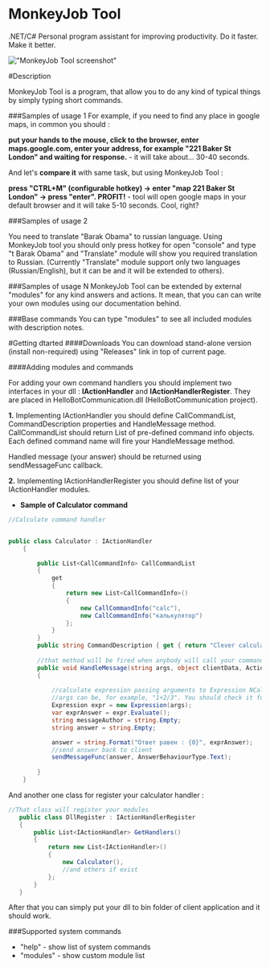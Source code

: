 MonkeyJob Tool
========

.NET/C# Personal program assistant for improving productivity. Do it faster. Make it better.

!["MonkeyJob Tool screenshot"](http://c2n.me/3cRZZgb.png "MonkeyJob Tool work sample")

#Description

MonkeyJob Tool is a program, that allow you to do any kind of typical things by simply typing short commands.

###Samples of usage 1
For example, if you need to find any place in google maps, in common you should :

**put your hands to the mouse, click to the browser, enter maps.google.com, enter your address, for example "221 Baker St London" and waiting for response.** - it will take about... 30-40 seconds.

And let's **compare it** with same task, but using MonkeyJob Tool :

**press "CTRL+M" (configurable hotkey) -> enter "map 221 Baker St London" -> press "enter". PROFIT!** - tool will open google maps in your default browser and it will take 5-10 seconds. Cool, right?


###Samples of usage 2

You need to translate "Barak Obama" to russian language. Using MonkeyJob tool you should only press hotkey for open "console" and type "t Barak Obama" and "Translate" module will show you required translation to Russian. (Currently "Translate" module support only two languages (Russian/English), but it can be and it will be extended to others).

###Samples of usage N
MonkeyJob Tool can be extended by external "modules" for any kind answers and actions. It mean, that you can can write your own modules using our documentation behind.

###Base commands
You can type "modules" to see all included modules with description notes.

#Getting dtarted
####Downloads
You can download stand-alone version (install non-required) using "Releases" link in top of current page. 

####Adding modules and commands


For adding your own command handlers you should implement two interfaces in your dll : **IActionHandler** and **IActionHandlerRegister**. They are placed in HelloBotCommunication.dll (HelloBotCommunication project).

**1.**  Implementing IActionHandler you should define CallCommandList, CommandDescription properties and HandleMessage method. CallCommandList should return List of pre-defined command info objects. Each defined command name will fire your HandleMessage method.

Handled message (your answer) should be returned using sendMessageFunc callback. 

**2.** Implementing IActionHandlerRegister you should define list of your IActionHandler modules.

- **Sample of Calculator command**
```C#
//Calculate command handler


public class Calculator : IActionHandler
    {

        public List<CallCommandInfo> CallCommandList
        {
            get
            {
                return new List<CallCommandInfo>()
                {
                    new CallCommandInfo("calc"),
                    new CallCommandInfo("калькулятор")
                };
            }
        }
        public string CommandDescription { get { return "Clever calculator using NCalc library"; }  }
        
        //that method will be fired when anybody will call your command from client
        public void HandleMessage(string args, object clientData, Action<string, AnswerBehaviourType> sendMessageFunc)
        {
            
            //calculate expression passing arguments to Expression NCalc's class constructor.
            //args can be, for example, "1+2/3". You should check it for valid format in context of you command.
            Expression expr = new Expression(args);
            var exprAnswer = expr.Evaluate();
            string messageAuthor = string.Empty;
            string answer = string.Empty;

            answer = string.Format("Ответ равен : {0}", exprAnswer);
            //send answer back to client
            sendMessageFunc(answer, AnswerBehaviourType.Text);
            
        }
    }
```

And another one class for register your calculator handler :

```C#
//That class will register your modules
   public class DllRegister : IActionHandlerRegister
   {
       public List<IActionHandler> GetHandlers()
       {
           return new List<IActionHandler>()
           {
               new Calculator(),
               //and others if exist
           };
       }
   }
```

After that you can simply put your dll to bin folder of client application and it should work.



###Supported system commands
- "help" - show list of system commands
- "modules" - show custom module list
